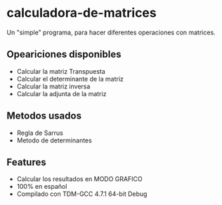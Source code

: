 # calculadora-de-matrices
Un "simple" programa, para hacer diferentes operaciones con matrices.


<h2>Opeariciones disponibles</h2>
<ul>
	<li>Calcular la matriz Transpuesta</li>
	<li>Calcular el determinante de la matriz</li>
	<li>Calcular la matriz inversa</li>
	<li>Calcular la adjunta de la matriz</li>
</ul>


<h2>Metodos usados</h2>
<ul>
	<li>Regla de Sarrus</li>
	<li>Metodo de determinantes</li>
</ul>

<h2>Features</h2>
<ul>
	<li>Calcular los resultados en MODO GRAFICO</li>
	<li>100% en español</li>
	<li>Compilado con TDM-GCC 4.7.1 64-bit Debug</li>
</ul>
